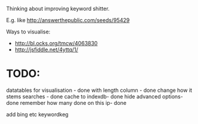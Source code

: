 
Thinking about improving keyword shitter.

E.g. like http://answerthepublic.com/seeds/95429


Ways to visualise:
- http://bl.ocks.org/tmcw/4063830
- http://jsfiddle.net/4yttq/1/


# TODO:

datatables for visualisation - done
with length column  - done
change how it stems searches  - done
cache to indexdb- done
hide advanced options- done
remember how many done on this ip- done


add bing etc
keywordkeg
